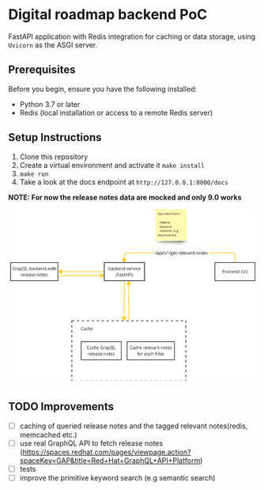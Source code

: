 # Digital roadmap backend PoC

FastAPI application with Redis integration for caching or data storage, using `Uvicorn` as the ASGI server.

## Prerequisites

Before you begin, ensure you have the following installed:

- Python 3.7 or later
- Redis (local installation or access to a remote Redis server)

## Setup Instructions

1. Clone this repository
2. Create a virtual environment and activate it `make install`
3. `make run`
4. Take a look at the docs endpoint at `http://127.0.0.1:8000/docs`

**NOTE: For now the release notes data are mocked and only 9.0 works**

![Architecture](./docs/arch.png)

## TODO Improvements

- [ ] caching of queried release notes and the tagged relevant notes(redis, memcached etc.)
- [ ] use real GraphQL API to fetch release notes (https://spaces.redhat.com/pages/viewpage.action?spaceKey=GAP&title=Red+Hat+GraphQL+API+Platform)
- [ ] tests
- [ ] improve the primitive keyword search (e.g semantic search)
